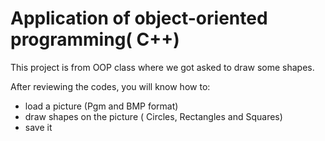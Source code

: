 # Application of object-oriented programming( C++)
This project is from OOP class where we got asked to draw some shapes.

After reviewing the codes, you will know how to:
- load a picture (Pgm and BMP format)
- draw shapes on the picture ( Circles, Rectangles and Squares)
- save it

